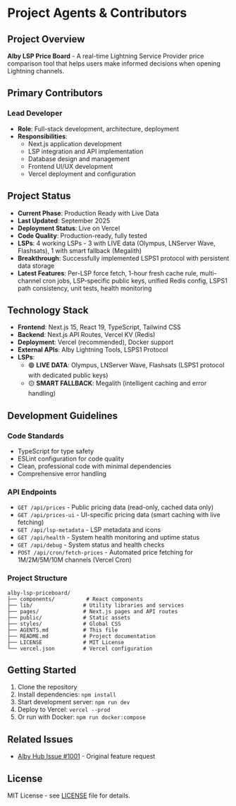 # Project Agents & Contributors

## Project Overview
**Alby LSP Price Board** - A real-time Lightning Service Provider price comparison tool that helps users make informed decisions when opening Lightning channels.

## Primary Contributors

### Lead Developer
- **Role**: Full-stack development, architecture, deployment
- **Responsibilities**: 
  - Next.js application development
  - LSP integration and API implementation
  - Database design and management
  - Frontend UI/UX development
  - Vercel deployment and configuration

## Project Status
- **Current Phase**: Production Ready with Live Data
- **Last Updated**: September 2025
- **Deployment Status**: Live on Vercel
- **Code Quality**: Production-ready, fully tested
- **LSPs**: 4 working LSPs - 3 with LIVE data (Olympus, LNServer Wave, Flashsats), 1 with smart fallback (Megalith)
- **Breakthrough**: Successfully implemented LSPS1 protocol with persistent data storage
- **Latest Features**: Per-LSP force fetch, 1-hour fresh cache rule, multi-channel cron jobs, LSP-specific public keys, unified Redis config, LSPS1 path consistency, unit tests, health monitoring

## Technology Stack
- **Frontend**: Next.js 15, React 19, TypeScript, Tailwind CSS
- **Backend**: Next.js API Routes, Vercel KV (Redis)
- **Deployment**: Vercel (recommended), Docker support
- **External APIs**: Alby Lightning Tools, LSPS1 Protocol
- **LSPs**: 
  - 🟢 **LIVE DATA**: Olympus, LNServer Wave, Flashsats (LSPS1 protocol with dedicated public keys)
  - 🟡 **SMART FALLBACK**: Megalith (intelligent caching and error handling)

## Development Guidelines

### Code Standards
- TypeScript for type safety
- ESLint configuration for code quality
- Clean, professional code with minimal dependencies
- Comprehensive error handling

### API Endpoints
- `GET /api/prices` - Public pricing data (read-only, cached data only)
- `GET /api/prices-ui` - UI-specific pricing data (smart caching with live fetching)
- `GET /api/lsp-metadata` - LSP metadata and icons
- `GET /api/health` - System health monitoring and uptime status
- `GET /api/debug` - System status and health checks
- `POST /api/cron/fetch-prices` - Automated price fetching for 1M/2M/5M/10M channels (Vercel Cron)

### Project Structure
```
alby-lsp-priceboard/
├── components/          # React components
├── lib/                # Utility libraries and services
├── pages/              # Next.js pages and API routes
├── public/             # Static assets
├── styles/             # Global CSS
├── AGENTS.md           # This file
├── README.md           # Project documentation
├── LICENSE             # MIT License
└── vercel.json         # Vercel configuration
```

## Getting Started
1. Clone the repository
2. Install dependencies: `npm install`
3. Start development server: `npm run dev`
4. Deploy to Vercel: `vercel --prod`
5. Or run with Docker: `npm run docker:compose`

## Related Issues
- [Alby Hub Issue #1001](https://github.com/getAlby/hub/issues/1001) - Original feature request

## License
MIT License - see [LICENSE](LICENSE) file for details.
